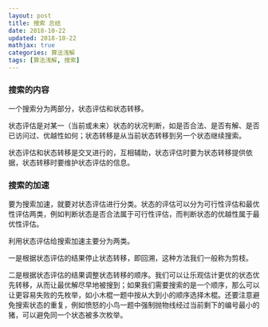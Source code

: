 ```yaml
---
layout: post
title: 搜索 总结
date: 2018-10-22
updated: 2018-10-22
mathjax: true
categories: 算法浅解
tags: [算法浅解, 搜索]
---
```


### 搜索的内容

一个搜索分为两部分，状态评估和状态转移。

<!-- more -->

状态评估是对某一（当前或未来）状态的状况判断，如是否合法、是否有解、是否已访问过、优越性如何；状态转移是从当前状态转移到另一个状态继续搜索。

状态评估和状态转移是交叉进行的，互相辅助，状态评估时要为状态转移提供依据，状态转移时要维护状态评估的信息。

### 搜索的加速

要为搜索加速，就要对状态评估进行分类。状态的评估可以分为可行性评估和最优性评估两类，例如判断状态是否合法属于可行性评估，而判断状态的优越性属于最优性评估。

利用状态评估给搜索加速主要分为两类。

一是根据状态评估的结果停止状态转移，即回溯，这种方法我们一般称为剪枝。

二是根据状态评估的结果调整状态转移的顺序。我们可以让乐观估计更优的状态优先转移，从而让最优解尽早地被搜到；如果我们需要搜索的是一个顺序，那么可以让更容易失败的先枚举，如小木棍一题中按从大到小的顺序选择木棍。还要注意避免搜索状态的重复，例如愤怒的小鸟一题中强制抛物线经过当前剩下的编号最小的猪，可以避免同一个状态被多次枚举。